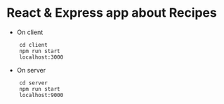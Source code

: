 # React & Express app about Recipes
- On client
```
    cd client
    npm run start
    localhost:3000

```
- On server
```
    cd server
    npm run start
    localhost:9000

```